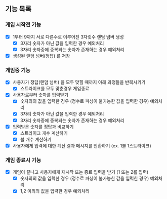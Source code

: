 ## 기능 목록

### 게임 시작전 기능

- [X] 1부터 9까지 서로 다른수로 이루어진 3자릿수 랜덤 넘버 생성
    - [X] 3자리 숫자가 아닌 값을 입력한 경우 예외처리
    - [X] 3자리 숫자중에 중복되는 숫자가 존재하는 경우 예외처리
- [X] 생성된 랜덤 넘버(정답) 를 저장

### 게임중 기능

- [X] 사용자가 정답(랜덤 넘버) 을 모두 맞힐 때까지 아래 과정들을 반복시키기
    - [X] 스트라이크를 모두 맞춘경우 게임종료
- [X] 사용자로부터 숫자를 입력받기
    - [X] 숫자외의 값을 입력한 경우 (정수로 파싱이 불가능한 값을 입력한 경우) 예외처리
    - [X] 3자리 숫자가 아닌 값을 입력한 경우 예외처리
    - [X] 3자리 숫자중에 중복되는 숫자가 존재하는 경우 예외처리
- [X] 입력받은 숫자를 정답과 비교하기
    - [X] 스트라이크 개수 계산하기
    - [X] 볼 개수 계산하기
- [X] 사용자에게 입력에 대한 계산 결과 메시지를 반환하기 (ex. 1볼 1스트라이크)

### 게임 종료시 기능

- [X] 게임이 끝나고 사용자에게 재시작 또는 종료 입력을 받기 (1 또는 2를 입력)
    - [X] 숫자외의 값을 입력한 경우 (정수로 파싱이 불가능한 값을 입력한 경우) 예외처리
    - [X] 1,2 이외의 값을 입력한 경우 예외처리
